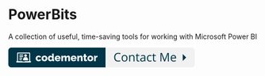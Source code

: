 # PowerBits
A collection of useful, time-saving tools for working with Microsoft Power BI

[![Contact me on Codementor](.github/contact-me.svg)](https://www.codementor.io/@jamesdbartlett3?refer=badge)
